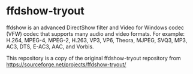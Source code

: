 # ffdshow-tryout
ffdshow is an advanced DirectShow filter and Video for Windows codec (VFW) codec that supports many audio and video formats. For example: H.264, MPEG-4, MPEG-2, H.263, VP3, VP6, Theora, MJPEG, SVQ3, MP3, AC3, DTS, E-AC3, AAC, and Vorbis.

This repository is a copy of the original ffdshow-tryout repository from https://sourceforge.net/projects/ffdshow-tryout/


